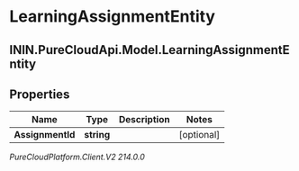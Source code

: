 # LearningAssignmentEntity

## ININ.PureCloudApi.Model.LearningAssignmentEntity

## Properties

|Name | Type | Description | Notes|
|------------ | ------------- | ------------- | -------------|
| **AssignmentId** | **string** |  | [optional] |



_PureCloudPlatform.Client.V2 214.0.0_
